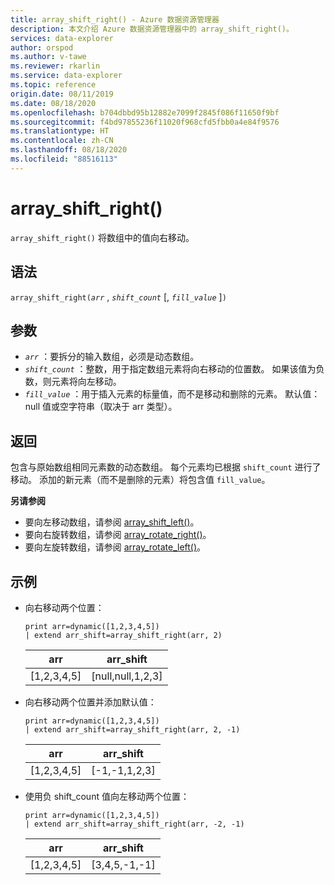 ```yaml
---
title: array_shift_right() - Azure 数据资源管理器
description: 本文介绍 Azure 数据资源管理器中的 array_shift_right()。
services: data-explorer
author: orspod
ms.author: v-tawe
ms.reviewer: rkarlin
ms.service: data-explorer
ms.topic: reference
origin.date: 08/11/2019
ms.date: 08/18/2020
ms.openlocfilehash: b704dbbd95b12882e7099f2845f086f11650f9bf
ms.sourcegitcommit: f4bd97855236f11020f968cfd5fbb0a4e84f9576
ms.translationtype: HT
ms.contentlocale: zh-CN
ms.lasthandoff: 08/18/2020
ms.locfileid: "88516113"
---
```

# <a name="array_shift_right"></a>array_shift_right()

`array_shift_right()` 将数组中的值向右移动。

## <a name="syntax"></a>语法

`array_shift_right(`*`arr`* , *`shift_count`* [, *`fill_value`* ]`)`

## <a name="arguments"></a>参数

* *`arr`* ：要拆分的输入数组，必须是动态数组。
* *`shift_count`* ：整数，用于指定数组元素将向右移动的位置数。 如果该值为负数，则元素将向左移动。
* *`fill_value`* ：用于插入元素的标量值，而不是移动和删除的元素。 默认值：null 值或空字符串（取决于 arr 类型）。

## <a name="returns"></a>返回

包含与原始数组相同元素数的动态数组。 每个元素均已根据 `shift_count` 进行了移动。 添加的新元素（而不是删除的元素）将包含值 `fill_value`。

**另请参阅**

* 要向左移动数组，请参阅 [array_shift_left()](array_shift_leftfunction.md)。
* 要向右旋转数组，请参阅 [array_rotate_right()](array_rotate_rightfunction.md)。
* 要向左旋转数组，请参阅 [array_rotate_left()](array_rotate_leftfunction.md)。

## <a name="examples"></a>示例

* 向右移动两个位置：

    <!-- csl: https://help.kusto.chinacloudapi.cn:443/Samples -->
    ```kusto
    print arr=dynamic([1,2,3,4,5]) 
    | extend arr_shift=array_shift_right(arr, 2)
    ```
    
    |arr|arr_shift|
    |---|---|
    |[1,2,3,4,5]|[null,null,1,2,3]|

* 向右移动两个位置并添加默认值：

    <!-- csl: https://help.kusto.chinacloudapi.cn:443/Samples -->
    ```kusto
    print arr=dynamic([1,2,3,4,5]) 
    | extend arr_shift=array_shift_right(arr, 2, -1)
    ```
    
    |arr|arr_shift|
    |---|---|
    |[1,2,3,4,5]|[-1,-1,1,2,3]|

* 使用负 shift_count 值向左移动两个位置：

    <!-- csl: https://help.kusto.chinacloudapi.cn:443/Samples -->
    ```kusto
    print arr=dynamic([1,2,3,4,5]) 
    | extend arr_shift=array_shift_right(arr, -2, -1)
    ```
    
    |arr|arr_shift|
    |---|---|
    |[1,2,3,4,5]|[3,4,5,-1,-1]|
    